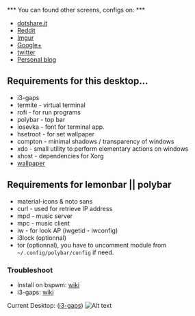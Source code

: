 *** You can found other screens, configs on: ***
+ [dotshare.it](http://dotshare.it/~szorfein/dots/)
+ [Reddit](https://www.reddit.com/user/szorfein/submitted/)
+ [Imgur](https://imgur.com/user/Szorfein/submitted)
+ [Google+](https://plus.google.com/103351806729237673609)
+ [twitter](https://twitter.com/szorfein)
+ [Personal blog](https://szorfein.github.io/)

## Requirements for this desktop...

+ i3-gaps
+ termite - virtual terminal
+ rofi - for run programs
+ polybar - top bar
+ iosevka - font for terminal app.
+ hsetroot - for set wallpaper
+ compton - minimal shadows / transparency of windows
+ xdo - small utility to perform elementary actions on windows
+ xhost - dependencies for Xorg
+ [wallpaper](https://s18.postimg.org/nikcm6p6x/devushka-art-profil-chernyy-fon.jpg)

## Requirements for lemonbar || polybar

+ material-icons & noto sans
+ curl - used for retrieve IP address
+ mpd - music server
+ mpc - music client
+ iw - for look AP (iwgetid - iwconfig)
+ i3lock (optionnal)
+ tor (optionnal), you have to uncomment module from `~/.config/polybar/config` if need.

### Troubleshoot

+ Install on bspwm: [wiki](https://github.com/szorfein/dotfiles/wiki/Install-BSPWM)  
+ i3-gaps: [wiki](https://github.com/szorfein/dotfiles/wiki/i3-gaps)

Current Desktop: ([i3-gaps](https://github.com/Airblader/i3))
![Alt text](https://raw.githubusercontent.com/szorfein/dotfiles/master/screenshot.jpg "Screenshot")
